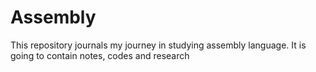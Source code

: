 # Assembly
This repository journals my journey in studying assembly language. It is going to contain notes, codes and research